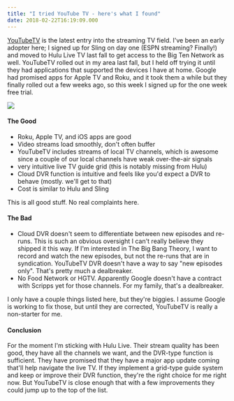 ```yaml
---
title: "I tried YouTube TV - here's what I found"
date: 2018-02-22T16:19:09.000
---
```


[YouTubeTV](https://tv.youtube.com/) is the latest entry into the streaming TV field. I've been an early adopter here; I signed up for Sling on day one (ESPN streaming? Finally!) and moved to Hulu Live TV last fall to get access to the Big Ten Network as well. YouTubeTV rolled out in my area last fall, but I held off trying it until they had applications that supported the devices I have at home. Google had promised apps for Apple TV and Roku, and it took them a while but they finally rolled out a few weeks ago, so this week I signed up for the one week free trial.

![](/images/2018/yttv.png)

#### The Good

- Roku, Apple TV, and iOS apps are good
- Video streams load smoothly, don't often buffer
- YouTubeTV includes streams of local TV channels, which is awesome since a couple of our local channels have weak over-the-air signals
- very intuitive live TV guide grid (this is notably missing from Hulu)
- Cloud DVR function is intuitive and feels like you'd expect a DVR to behave (mostly. we'll get to that)
- Cost is similar to Hulu and Sling

This is all good stuff. No real complaints here.

#### The Bad

- Cloud DVR doesn't seem to differentiate between new episodes and re-runs. This is such an obvious oversight I can't really believe they shipped it this way. If I'm interested in The Big Bang Theory, I want to record and watch the new episodes, but not the re-runs that are in syndication. YouTubeTV DVR doesn't have a way to say "new episodes only". That's pretty much a dealbreaker.
- No Food Network or HGTV. Apparently Google doesn't have a contract with Scripps yet for those channels. For my family, that's a dealbreaker.

I only have a couple things listed here, but they're biggies. I assume Google is working to fix those, but until they are corrected, YouTubeTV is really a non-starter for me.

#### Conclusion

For the moment I'm sticking with Hulu Live. Their stream quality has been good, they have all the channels we want, and the DVR-type function is sufficient. They have promised that they have a major app update coming that'll help navigate the live TV. If they implement a grid-type guide system and keep or improve their DVR function, they're the right choice for me right now. But YouTubeTV is close enough that with a few improvements they could jump up to the top of the list.
